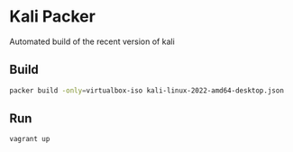 # Kali Packer

Automated build of the recent version of kali

## Build
```bash
packer build -only=virtualbox-iso kali-linux-2022-amd64-desktop.json

```

## Run

```bash
vagrant up
```
